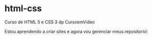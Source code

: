 # html-css
 Curso de HTML 5 e CSS 3 dp CursoemVideo

 Estou aprendendo a criar sites e agora vou gerenciar meus repositorio!
